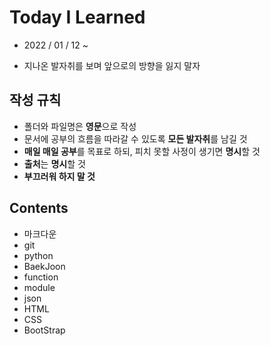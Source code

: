 # Today I Learned

* 2022 / 01 / 12 ~

* 지나온 발자취를 보며 앞으로의 방향을 잃지 말자

  

## 작성 규칙

* 폴더와 파일명은 **영문**으로 작성
* 문서에 공부의 흐름을 따라갈 수 있도록 **모든 발자취**를 남길 것
* **매일 매일 공부**를 목표로 하되, 피치 못할 사정이 생기면 **명시**할 것
* **출처**는 **명시**할 것
* **부끄러워 하지 말 것**

## Contents

* 마크다운
* git
* python
* BaekJoon
* function
* module
* json
* HTML
* CSS
* BootStrap